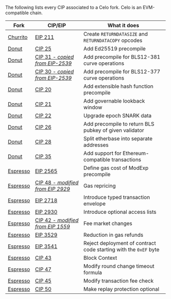 The following lists every CIP associated to a Celo fork. Celo is an EVM-compatible chain.

| Fork                                                                                | CIP/EIP                                                                                                      | What it does                                                     |
| ----------------------------------------------------------------------------------- | ------------------------------------------------------------------------------------------------------------ | ---------------------------------------------------------------- |
| [Churrito](https://github.com/celo-org/celo-proposals/blob/master/CIPs/cip-0024.md) | [EIP 211](https://eips.ethereum.org/EIPS/eip-211)                                                            | Create `RETURNDATASIZE` and `RETURNDATACOPY` opcodes             |
| [Donut](https://github.com/celo-org/celo-proposals/blob/master/CIPs/cip-0027.md)    | [CIP 25](https://github.com/celo-org/celo-proposals/blob/master/CIPs/cip-0025.md)                            | Add Ed25519 precompile                                           |
| [Donut](https://github.com/celo-org/celo-proposals/blob/master/CIPs/cip-0027.md)    | [CIP 31 - _copied from EIP-2539_](https://github.com/celo-org/celo-proposals/blob/master/CIPs/cip-0031.md)   | Add precompile for BLS12-381 curve operations                    |
| [Donut](https://github.com/celo-org/celo-proposals/blob/master/CIPs/cip-0027.md)    | [CIP 30 - _copied from EIP-2539_](https://github.com/celo-org/celo-proposals/blob/master/CIPs/cip-0030.md)   | Add precompile for BLS12-377 curve operations                    |
| [Donut](https://github.com/celo-org/celo-proposals/blob/master/CIPs/cip-0027.md)    | [CIP 20](https://github.com/celo-org/celo-proposals/blob/master/CIPs/cip-0020.md)                            | Add extensible hash function precompile                          |
| [Donut](https://github.com/celo-org/celo-proposals/blob/master/CIPs/cip-0027.md)    | [CIP 21](https://github.com/celo-org/celo-proposals/blob/master/CIPs/cip-0021.md)                            | Add governable lookback window                                   |
| [Donut](https://github.com/celo-org/celo-proposals/blob/master/CIPs/cip-0027.md)    | [CIP 22](https://github.com/celo-org/celo-proposals/blob/master/CIPs/cip-0022.md)                            | Upgrade epoch SNARK data                                         |
| [Donut](https://github.com/celo-org/celo-proposals/blob/master/CIPs/cip-0027.md)    | [CIP 26](https://github.com/celo-org/celo-proposals/blob/master/CIPs/cip-0026.md)                            | Add precompile to return BLS pubkey of given validator           |
| [Donut](https://github.com/celo-org/celo-proposals/blob/master/CIPs/cip-0027.md)    | [CIP 28](https://github.com/celo-org/celo-proposals/blob/master/CIPs/cip-0028.md)                            | Split etherbase into separate addresses                          |
| [Donut](https://github.com/celo-org/celo-proposals/blob/master/CIPs/cip-0027.md)    | [CIP 35](https://github.com/celo-org/celo-proposals/blob/master/CIPs/cip-0035.md)                            | Add support for Ethereum-compatible transactions                 |
| [Espresso](https://github.com/celo-org/celo-proposals/blob/master/CIPs/cip-0041.md) | [EIP 2565](https://eips.ethereum.org/EIPS/eip-2565)                                                          | Define gas cost of ModExp precompile                             |
| [Espresso](https://github.com/celo-org/celo-proposals/blob/master/CIPs/cip-0041.md) | [CIP 48 - _modified from EIP 2929_](https://github.com/celo-org/celo-proposals/blob/master/CIPs/cip-0048.md) | Gas repricing                                                    |
| [Espresso](https://github.com/celo-org/celo-proposals/blob/master/CIPs/cip-0041.md) | [EIP 2718](https://eips.ethereum.org/EIPS/eip-2718)                                                          | Introduce typed transaction envelope                             |
| [Espresso](https://github.com/celo-org/celo-proposals/blob/master/CIPs/cip-0041.md) | [EIP 2930](https://eips.ethereum.org/EIPS/eip-2930)                                                          | Introduce optional access lists                                  |
| [Espresso](https://github.com/celo-org/celo-proposals/blob/master/CIPs/cip-0041.md) | [CIP 42 - _modified from EIP 1559_](https://github.com/celo-org/celo-proposals/blob/master/CIPs/cip-0042.md) | Fee market changes                                               |
| [Espresso](https://github.com/celo-org/celo-proposals/blob/master/CIPs/cip-0041.md) | [EIP 3529](https://eips.ethereum.org/EIPS/eip-3529)                                                          | Reduction in gas refunds                                         |
| [Espresso](https://github.com/celo-org/celo-proposals/blob/master/CIPs/cip-0041.md) | [EIP 3541](https://eips.ethereum.org/EIPS/eip-3541)                                                          | Reject deployment of contract code starting with the `0xEF` byte |
| [Espresso](https://github.com/celo-org/celo-proposals/blob/master/CIPs/cip-0041.md) | [CIP 43](https://github.com/celo-org/celo-proposals/blob/master/CIPs/cip-0043.md)                            | Block Context                                                    |
| [Espresso](https://github.com/celo-org/celo-proposals/blob/master/CIPs/cip-0041.md) | [CIP 47](https://github.com/celo-org/celo-proposals/blob/master/CIPs/cip-0047.md)                            | Modify round change timeout formula                              |
| [Espresso](https://github.com/celo-org/celo-proposals/blob/master/CIPs/cip-0041.md) | [CIP 45](https://github.com/celo-org/celo-proposals/blob/master/CIPs/cip-0045.md)                            | Modify transaction fee check                                     |
| [Espresso](https://github.com/celo-org/celo-proposals/blob/master/CIPs/cip-0041.md) | [CIP 50](https://github.com/celo-org/celo-proposals/blob/master/CIPs/cip-0050.md)                            | Make replay protection optional                                  |
